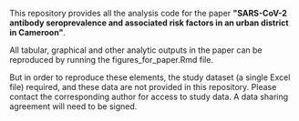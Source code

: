 This repository provides all the analysis code for the paper **"SARS-CoV-2 antibody seroprevalence and associated risk factors in an urban district in Cameroon"**.

All tabular, graphical and other analytic outputs in the paper can be reproduced by running the figures_for_paper.Rmd file.

But in order to reproduce these elements, the study dataset (a single Excel file) required, and these data are not provided in this repository. Please contact the corresponding author for access to study data. A data sharing agreement will need to be signed.

